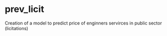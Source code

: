 # prev_licit
Creation of a model to predict price of enginners servirces in public sector (licitations)
